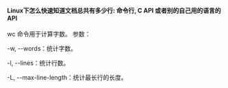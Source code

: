 #### Linux下怎么快速知道文档总共有多少行: 命令行, C API 或者别的自己用的语言的API

wc 命令用于计算字数。
参数：

-w, --words：统计字数。

-l, --lines：统计行数。

 -L, --max-line-length：统计最长行的长度。
